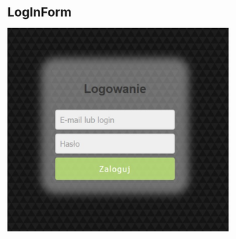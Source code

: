 # LogInForm

![Log in Form image](https://github.com/justam92/LogInForm/blob/master/img/Log_in_Form_image.jpg)